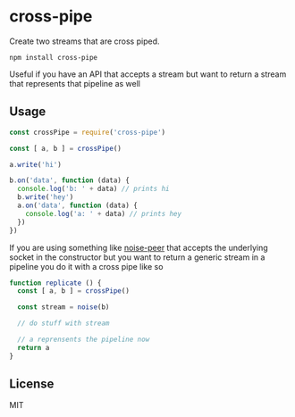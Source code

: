 # cross-pipe

Create two streams that are cross piped.

```
npm install cross-pipe
```

Useful if you have an API that accepts a stream
but want to return a stream that represents that pipeline as well

## Usage

```js
const crossPipe = require('cross-pipe')

const [ a, b ] = crossPipe()

a.write('hi')

b.on('data', function (data) {
  console.log('b: ' + data) // prints hi
  b.write('hey')
  a.on('data', function (data) {
    console.log('a: ' + data) // prints hey
  })
})
```

If you are using something like [noise-peer](https://github.com/emilbayes/noise-peer) that accepts the underlying socket in the constructor but you want to return a generic stream in a pipeline you do it with a cross pipe like so

```js
function replicate () {
  const [ a, b ] = crossPipe()

  const stream = noise(b)

  // do stuff with stream

  // a reprensents the pipeline now
  return a
}
```

## License

MIT
